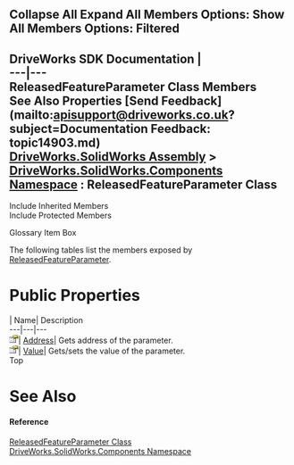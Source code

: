       

 Collapse All Expand All  Members Options: Show All  Members Options: Filtered   
---  
DriveWorks SDK Documentation  |   
---|---  
ReleasedFeatureParameter Class Members   
See Also Properties [Send Feedback](mailto:apisupport@driveworks.co.uk?subject=Documentation Feedback: topic14903.md)  
[DriveWorks.SolidWorks Assembly](topic13342.md) > [DriveWorks.SolidWorks.Components Namespace](topic13925.md) : ReleasedFeatureParameter Class  
---  
  
Include Inherited Members    
Include Protected Members  


Glossary Item Box

The following tables list the members exposed by [ReleasedFeatureParameter](topic14903.md).

# Public Properties

| Name| Description  
---|---|---  
![Public Property](dotnetimages/publicProperty.gif)| [Address](topic14909.md)| Gets address of the parameter.   
![Public Property](dotnetimages/publicProperty.gif)| [Value](topic14910.md)| Gets/sets the value of the parameter.   
Top

# See Also

#### Reference

[ReleasedFeatureParameter Class](topic14903.md)   
[DriveWorks.SolidWorks.Components Namespace](topic13925.md)


